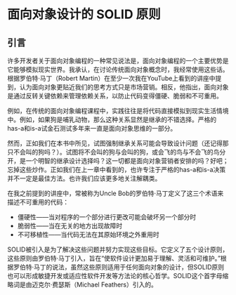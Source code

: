 # 面向对象设计的 SOLID 原则     

## 引言 
许多开发者关于面向对象编程的一种常见说法是，面向对象编程的一个主要优势是它能够模拟现实世界。我承认，在讨论传统面向对象概念时，我经常使用这些话。根据罗伯特·马丁（Robert Martin）在至少一次我在YouTube上看到的讲座中提到，认为面向对象更贴近我们的思考方式只是市场营销。相反，他指出，面向对象是通过反转关键依赖来管理依赖关系，以防止代码变得僵硬、脆弱和不可重用。         

例如，在传统的面向对象编程课程中，实践往往是将代码直接模拟到现实生活情境中。例如，如果狗是哺乳动物，那么这种关系显然是继承的不错选择。严格的has-a和is-a试金石测试多年来一直是面向对象思维的一部分。

然而，正如我们在本书中所见，试图强制继承关系可能会导致设计问题（还记得那只不会叫的狗吗？）。试图将不会叫的狗与会叫的狗，或会飞的鸟与不会飞的鸟分开，是一个明智的继承设计选择吗？这一切都是面向对象营销者安排的吗？好吧；忘掉这些炒作。正如我们在上一章中看到的，也许专注于严格的has-a和is-a决策并不一定是最佳方法。也许我们应该更多地关注解耦类。

在我之前提到的讲座中，常被称为Uncle Bob的罗伯特·马丁定义了这三个术语来描述不可重用的代码：
- 僵硬性——当对程序的一个部分进行更改可能会破坏另一个部分时
- 脆弱性——当在无关的地方出现故障时
- 不可移植性——当代码无法在其原始环境之外重用时

SOLID被引入是为了解决这些问题并努力实现这些目标。它定义了五个设计原则，这些原则由罗伯特·马丁引入，旨在“使软件设计更加易于理解、灵活和可维护。”根据罗伯特·马丁的说法，虽然这些原则适用于任何面向对象的设计，但SOLID原则也可以形成敏捷开发或适应性软件开发等方法论的核心哲学。SOLID这个首字母缩略词是由迈克尔·费瑟斯（Michael Feathers）引入的。